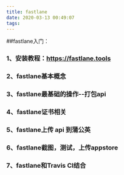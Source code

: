 ```yaml
---
title: fastlane
date: 2020-03-13 00:49:07
tags:
---
```

##fastlane入门：
### 1、安装教程：https://fastlane.tools
### 2、fastlane基本概念
### 3、fastlane最基础的操作--打包api
### 4、fastlane证书相关
### 5、fastlane上传 api 到蒲公英
### 6、fastlane截图，测试，上传appstore
### 7、fastlane和Travis CI结合
